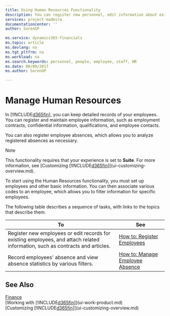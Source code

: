 ```yaml
---
title: Using Human Resources Functionality
description: You can register new personnel, edit information about existing staff, and record and analyze absence.
services: project-madeira
documentationcenter: ''
author: SorenGP

ms.service: dynamics365-financials
ms.topic: article
ms.devlang: na
ms.tgt_pltfrm: na
ms.workload: na
ms.search.keywords: personnel, people, employee, staff, HR
ms.date: 08/09/2017
ms.author: SorenGP

---
```

# Manage Human Resources
In [!INCLUDE[d365fin](includes/d365fin_md.md)], you can keep detailed records of your employees. You can register and maintain employee information, such as employment contracts, confidential information, qualifications, and employee contacts.

You can also register employee absences, which allows you to analyze registered absences as necessary.

> [!NOTE]  
> This functionality requires that your experience is set to **Suite**. For more information, see [Customizing [!INCLUDE[d365fin](includes/d365fin_md.md)]](ui-customizing-overview.md).

To start using the Human Resources functionality, you must set up employees and other basic information. You can then associate various codes to an employee, which allows you to filter information for specific employees.

The following table describes a sequence of tasks, with links to the topics that describe them.

| To | See |
| --- | --- |
| Register new employees or edit records for existing employees, and attach related information, such as contracts and articles. |[How to: Register Employees](hr-how-register-employees.md) |
| Record employees' absence and view absence statistics by various filters. |[How to: Manage Employee Absence](hr-how-manage-absence.md) |

## See Also
[Finance](finance.md)  
[Working with [!INCLUDE[d365fin](includes/d365fin_md.md)]](ui-work-product.md)  
[Customizing [!INCLUDE[d365fin](includes/d365fin_md.md)]](ui-customizing-overview.md)        
